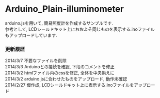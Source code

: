 Arduino_Plain-illuminometer
========================

arduino.jsを用いて, 簡易照度計を作成するサンプルです. <br>
参考として, LCDシールドキット上におおよそ同じものを表示する.inoファイルもアップロードしています. <br>

### 更新履歴
2014/3/7 不要なファイルを削除<br>
2014/3/3 Arduinoとの接続を確認, 下段のコメントを修正<br>
2014/3/2 htmlファイル内のcssを修正, 全体を中央揃えに<br>
2014/3/2 arduino.jsに合わせたものをアップロード, 動作未確認 <br>
2014/2/27 仮作成, LCDシールドキット上に表示する.inoファイルをアップロード
